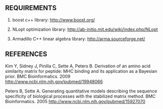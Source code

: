 

REQUIREMENTS
------------
1) boost c++ library:
    http://www.boost.org/
    
2) NLopt optimization library:
    http://ab-initio.mit.edu/wiki/index.php/NLopt
    
3) Armadillo C++ linear algebra library:
    http://arma.sourceforge.net/

REFERENCES
----------
Kim Y, Sidney J, Pinilla C, Sette A, Peters B. Derivation of an amino acid similarity matrix for peptide: MHC binding and its application as a Bayesian prior.
BMC Bioinformatics. 2009
http://www.ncbi.nlm.nih.gov/pubmed/19948066


Peters B, Sette A. Generating quantitative models describing the sequence specificity of biological processes with the stabilized matrix method.
BMC Bioinformatics. 2005
http://www.ncbi.nlm.nih.gov/pubmed/15927070
